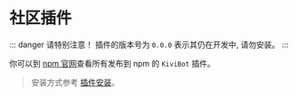 # 社区插件

::: danger 请特别注意！
插件的版本号为 `0.0.0` 表示其仍在开发中, 请勿安装。
:::

你可以到 [npm 官网](https://npm.im/search?q=kivibot-plugin)查看所有发布到 npm 的 `KiviBot` 插件。

> 安装方式参考 [插件安装](/plugin/install)。
